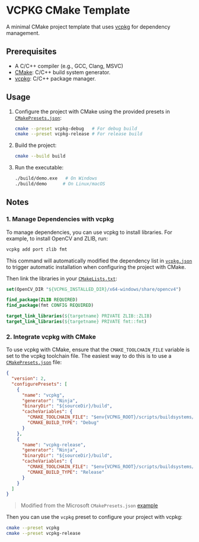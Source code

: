 # VCPKG CMake Template

A minimal CMake project template that uses [vcpkg](https://github.com/microsoft/vcpkg) for dependency management.


## Prerequisites

- A C/C++ compiler (e.g., GCC, Clang, MSVC)
- [CMake](https://cmake.org/download/): C/C++ build system generator.
- [vcpkg](https://vcpkg.io/en/index.html): C/C++ package manager.


## Usage

1. Configure the project with CMake using the provided presets in [`CMakePresets.json`](./CMakePresets.json):

   ```bash
   cmake --preset vcpkg-debug   # For debug build
   cmake --preset vcpkg-release # For release build
   ```

2. Build the project:

    ```bash
    cmake --build build
    ```

3. Run the executable:

    ```bash
    ./build/demo.exe   # On Windows
    ./build/demo      # On Linux/macOS
    ```


## Notes

### 1. Manage Dependencies with vcpkg

To manage dependencies, you can use vcpkg to install libraries. For example, to install OpenCV and ZLIB, run:

```bash
vcpkg add port zlib fmt
```

This command will automatically modified the dependency list in [`vcpkg.json`](./vcpkg.json) to trigger automatic installation when configuring the project with CMake.


Then link the libraries in your [`CMakeLists.txt`](./CMakeLists.txt):

```cmake
set(OpenCV_DIR "${VCPKG_INSTALLED_DIR}/x64-windows/share/opencv4")

find_package(ZLIB REQUIRED)
find_package(fmt CONFIG REQUIRED)

target_link_libraries(${targetname} PRIVATE ZLIB::ZLIB)
target_link_libraries(${targetname} PRIVATE fmt::fmt)
```



### 2. Integrate vcpkg with CMake

To use vcpkg with CMake, ensure that the `CMAKE_TOOLCHAIN_FILE` variable is set to the vcpkg toolchain file. The easiest way to do this is to use a [`CMakePresets.json`](./CMakePresets.json) file:

```json
{
  "version": 2,
  "configurePresets": [
    {
      "name": "vcpkg",
      "generator": "Ninja",
      "binaryDir": "${sourceDir}/build",
      "cacheVariables": {
        "CMAKE_TOOLCHAIN_FILE": "$env{VCPKG_ROOT}/scripts/buildsystems/vcpkg.cmake",
        "CMAKE_BUILD_TYPE": "Debug"
      }
    },
    {
      "name": "vcpkg-release",
      "generator": "Ninja",
      "binaryDir": "${sourceDir}/build",
      "cacheVariables": {
        "CMAKE_TOOLCHAIN_FILE": "$env{VCPKG_ROOT}/scripts/buildsystems/vcpkg.cmake",
        "CMAKE_BUILD_TYPE": "Release"
      }
    }
  ]
}
```
> Modified from the Microsoft `CMakePresets.json` [example](https://learn.microsoft.com/en-us/vcpkg/get_started/get-started?pivots=shell-powershell#4---build-and-run-the-project)

Then you can use the `vcpkg` preset to configure your project with vcpkg:
```bash
cmake --preset vcpkg
cmake --preset vcpkg-release
```
